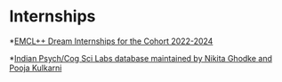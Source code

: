 # Internships

*[EMCL++ Dream Internships for the Cohort 2022-2024](https://docs.google.com/spreadsheets/d/1zKsXOEBOWXJ_8GuIr_-3CbrKwoXPDqkKT7kaQPYIjL8/edit?usp=sharing)

*[Indian Psych/Cog Sci Labs database maintained by Nikita Ghodke and Pooja Kulkarni](https://docs.google.com/spreadsheets/d/1LXuQbksdK58PAjCcOFpfXSSRwPHL5s-lfL_ZAFqJnz8/edit#gid=0)

